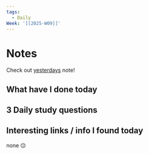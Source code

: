 ```yaml
---
tags:
  - Daily
Week: '[[2025-W09]]'
---
```

# Notes
Check out [yesterdays](2025-03-01) note!
## What have I done today
## 3 Daily study questions

## Interesting links / info I found today
none 😔